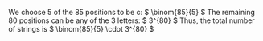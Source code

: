 We choose 5 of the 85 positions to be c: $ \binom{85}{5} $
The remaining 80 positions can be any of the 3 letters: $ 3^{80} $
Thus, the total number of strings is $ \binom{85}{5} \cdot 3^{80} $
